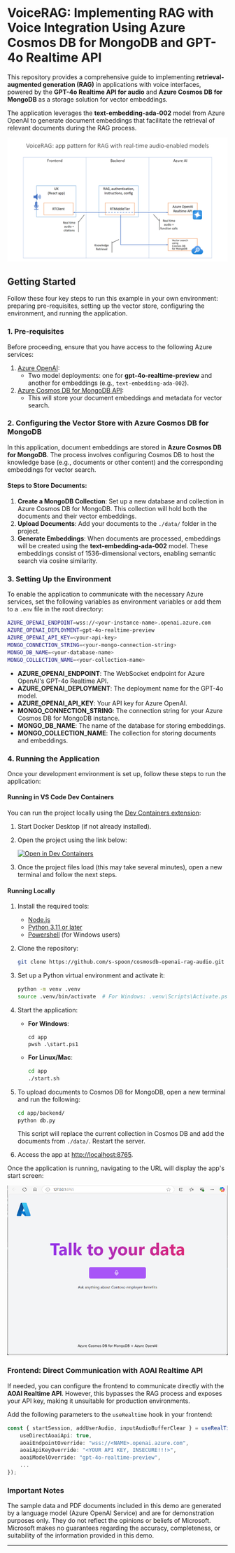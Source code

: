 # VoiceRAG: Implementing RAG with Voice Integration Using Azure Cosmos DB for MongoDB and GPT-4o Realtime API

This repository provides a comprehensive guide to implementing **retrieval-augmented generation (RAG)** in applications with voice interfaces, powered by the **GPT-4o Realtime API for audio** and **Azure Cosmos DB for MongoDB** as a storage solution for vector embeddings.

The application leverages the **text-embedding-ada-002** model from Azure OpenAI to generate document embeddings that facilitate the retrieval of relevant documents during the RAG process.

![RTMTPattern](docs/RTMTPattern.png)

## Getting Started

Follow these four key steps to run this example in your own environment: preparing pre-requisites, setting up the vector store, configuring the environment, and running the application.

### 1. Pre-requisites

Before proceeding, ensure that you have access to the following Azure services:

1. [Azure OpenAI](https://ms.portal.azure.com/#create/Microsoft.CognitiveServicesOpenAI):
   - Two model deployments: one for **gpt-4o-realtime-preview** and another for embeddings (e.g., `text-embedding-ada-002`).
2. [Azure Cosmos DB for MongoDB API](https://ms.portal.azure.com/#create/Microsoft.CosmosDBMongoAPI):
   - This will store your document embeddings and metadata for vector search.

### 2. Configuring the Vector Store with Azure Cosmos DB for MongoDB

In this application, document embeddings are stored in **Azure Cosmos DB for MongoDB**. The process involves configuring Cosmos DB to host the knowledge base (e.g., documents or other content) and the corresponding embeddings for vector search.

#### Steps to Store Documents:

1. **Create a MongoDB Collection**: Set up a new database and collection in Azure Cosmos DB for MongoDB. This collection will hold both the documents and their vector embeddings.
2. **Upload Documents**: Add your documents to the `./data/` folder in the project.
3. **Generate Embeddings**: When documents are processed, embeddings will be created using the **text-embedding-ada-002** model. These embeddings consist of 1536-dimensional vectors, enabling semantic search via cosine similarity.

### 3. Setting Up the Environment

To enable the application to communicate with the necessary Azure services, set the following variables as environment variables or add them to a `.env` file in the root directory:

```bash
AZURE_OPENAI_ENDPOINT=wss://<your-instance-name>.openai.azure.com
AZURE_OPENAI_DEPLOYMENT=gpt-4o-realtime-preview
AZURE_OPENAI_API_KEY=<your-api-key>
MONGO_CONNECTION_STRING=<your-mongo-connection-string>
MONGO_DB_NAME=<your-database-name>
MONGO_COLLECTION_NAME=<your-collection-name>
```

- **AZURE_OPENAI_ENDPOINT**: The WebSocket endpoint for Azure OpenAI's GPT-4o Realtime API.
- **AZURE_OPENAI_DEPLOYMENT**: The deployment name for the GPT-4o model.
- **AZURE_OPENAI_API_KEY**: Your API key for Azure OpenAI.
- **MONGO_CONNECTION_STRING**: The connection string for your Azure Cosmos DB for MongoDB instance.
- **MONGO_DB_NAME**: The name of the database for storing embeddings.
- **MONGO_COLLECTION_NAME**: The collection for storing documents and embeddings.

### 4. Running the Application

Once your development environment is set up, follow these steps to run the application:

#### Running in VS Code Dev Containers

You can run the project locally using the [Dev Containers extension](https://marketplace.visualstudio.com/items?itemName=ms-vscode-remote.remote-containers):

1. Start Docker Desktop (if not already installed).
2. Open the project using the link below:

   [![Open in Dev Containers](https://img.shields.io/static/v1?style=for-the-badge&label=Dev%20Containers&message=Open&color=blue&logo=visualstudiocode)](https://vscode.dev/redirect?url=vscode://ms-vscode-remote.remote-containers/cloneInVolume?url=https://github.com/azure-samples/aisearch-openai-rag-audio)

3. Once the project files load (this may take several minutes), open a new terminal and follow the next steps.

#### Running Locally

1. Install the required tools:
   - [Node.js](https://nodejs.org/en)
   - [Python 3.11 or later](https://www.python.org/downloads/)
   - [Powershell](https://learn.microsoft.com/powershell/scripting/install/installing-powershell) (for Windows users)

2. Clone the repository:
   ```bash
   git clone https://github.com/s-spoon/cosmosdb-openai-rag-audio.git
   ```

3. Set up a Python virtual environment and activate it:
   ```bash
   python -m venv .venv
   source .venv/bin/activate  # For Windows: .venv\Scripts\Activate.ps1
   ```

4. Start the application:
   - **For Windows**:
     ```pwsh
     cd app
     pwsh .\start.ps1
     ```

   - **For Linux/Mac**:
     ```bash
     cd app
     ./start.sh
     ```

5. To upload documents to Cosmos DB for MongoDB, open a new terminal and run the following:
   ```bash
   cd app/backend/
   python db.py
   ```

   This script will replace the current collection in Cosmos DB and add the documents from `./data/`.
   Restart the server.

6. Access the app at [http://localhost:8765](http://localhost:8765).

Once the application is running, navigating to the URL will display the app's start screen:

![App Screenshot](docs/talktoyourdataapp.png)

### Frontend: Direct Communication with AOAI Realtime API

If needed, you can configure the frontend to communicate directly with the **AOAI Realtime API**. However, this bypasses the RAG process and exposes your API key, making it unsuitable for production environments.

Add the following parameters to the `useRealtime` hook in your frontend:

```typescript
const { startSession, addUserAudio, inputAudioBufferClear } = useRealTime({
    useDirectAoaiApi: true,
    aoaiEndpointOverride: "wss://<NAME>.openai.azure.com",
    aoaiApiKeyOverride: "<YOUR API KEY, INSECURE!!!>",
    aoaiModelOverride: "gpt-4o-realtime-preview",
    ...
});
```

### Important Notes

The sample data and PDF documents included in this demo are generated by a language model (Azure OpenAI Service) and are for demonstration purposes only. They do not reflect the opinions or beliefs of Microsoft. Microsoft makes no guarantees regarding the accuracy, completeness, or suitability of the information provided in this demo.

--- 

